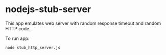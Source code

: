 # nodejs-stub-server

This app emulates web server with random response timeout and random HTTP code.

To run app:

`node stub_http_server.js`
